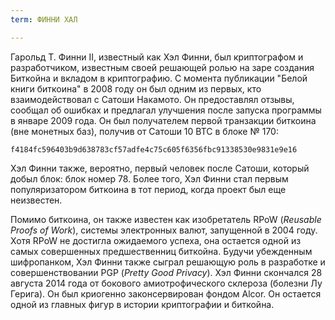 ```yaml
---
term: ФИННИ ХАЛ

---
```

Гарольд Т. Финни II, известный как Хэл Финни, был криптографом и разработчиком, известным своей решающей ролью на заре создания Биткойна и вкладом в криптографию. С момента публикации "Белой книги биткоина" в 2008 году он был одним из первых, кто взаимодействовал с Сатоши Накамото. Он предоставлял отзывы, сообщал об ошибках и предлагал улучшения после запуска программы в январе 2009 года. Он был получателем первой транзакции биткоина (вне монетных баз), получив от Сатоши 10 BTC в блоке № 170:

```text
f4184fc596403b9d638783cf57adfe4c75c605f6356fbc91338530e9831e9e16
```

Хэл Финни также, вероятно, первый человек после Сатоши, который добыл блок: блок номер 78. Более того, Хэл Финни стал первым популяризатором биткоина в тот период, когда проект был еще неизвестен.

Помимо биткоина, он также известен как изобретатель RPoW (*Reusable Proofs of Work*), системы электронных валют, запущенной в 2004 году. Хотя RPoW не достигла ожидаемого успеха, она остается одной из самых совершенных предшественниц биткойна. Будучи убежденным шифропанком, Хэл Финни также сыграл решающую роль в разработке и совершенствовании PGP (*Pretty Good Privacy*). Хэл Финни скончался 28 августа 2014 года от бокового амиотрофического склероза (болезни Лу Герига). Он был криогенно законсервирован фондом Alcor. Он остается одной из главных фигур в истории криптографии и биткойна.